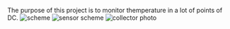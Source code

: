 The purpose of this project is to monitor themperature in a lot of points of DC.
![scheme](https://devel.mephi.ru/dyokunev/dc-thermal-logger/raw/master/doc/operating_principle.png)
![sensor scheme](https://devel.mephi.ru/dyokunev/dc-thermal-logger/raw/master/doc/thermal_sensor/scheme.png )
![collector photo](https://devel.mephi.ru/dyokunev/dc-thermal-logger/raw/master/collector/firmware/photos/IMG_20160622_171840.jpg)
